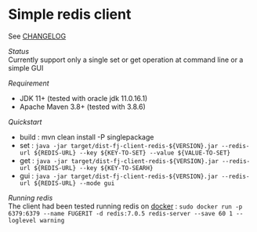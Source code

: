 # Simple redis client

See [CHANGELOG](CHANGELOG.md)

*Status*  
Currently support only a single set or get operation at command line or a simple GUI

*Requirement*
* JDK 11+ (tested with oracle jdk 11.0.16.1)
* Apache Maven 3.8+ (tested with 3.8.6)

*Quickstart*   
* build :  mvn clean install -P singlepackage
* set : `java -jar target/dist-fj-client-redis-${VERSION}.jar --redis-url ${REDIS-URL} --key ${KEY-TO-SET} --value ${VALUE-TO-SET}`
* get : `java -jar target/dist-fj-client-redis-${VERSION}.jar --redis-url ${REDIS-URL} --key ${KEY-TO-SEARH}`
* gui : `java -jar target/dist-fj-client-redis-${VERSION}.jar --redis-url ${REDIS-URL} --mode gui`

*Running redis*   
The client had been tested running redis on [docker](https://hub.docker.com/_/redis) : `sudo docker run -p 6379:6379 --name FUGERIT -d redis:7.0.5 redis-server --save 60 1 --loglevel warning` 
